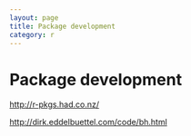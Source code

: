 ```yaml
---
layout: page
title: Package development
category: r
---
```


Package development
===


http://r-pkgs.had.co.nz/

http://dirk.eddelbuettel.com/code/bh.html
